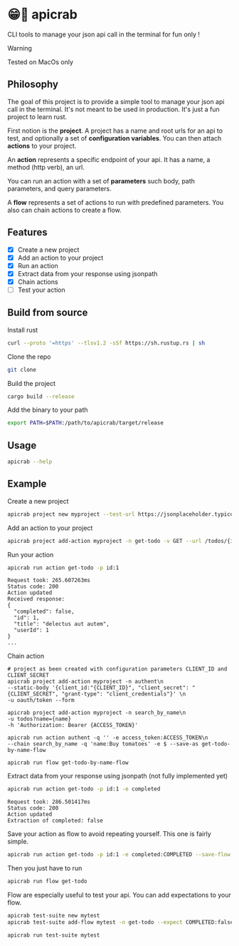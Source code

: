 # 😁🦀 apicrab
CLI tools to manage your json api call in the terminal for fun only !

> [!WARNING]
> Tested on MacOs only

## Philosophy

The goal of this project is to provide a simple tool to manage your json api call in the
terminal. It's not meant to be used in production. It's just a fun project to learn rust.

First notion is the **project**. A project has a name and root urls for an api to test, and
optionally a set of **configuration variables**. You can then attach **actions** to your
project.

An **action** represents a specific endpoint of your api. It has a name, a method (http verb), 
an url.

You can run an action with a set of **parameters** such body, path parameters, and query 
parameters.

A **flow** represents a set of actions to run with predefined parameters. You also can chain 
actions to create a flow.

## Features
- [x] Create a new project
- [x] Add an action to your project
- [x] Run an action
- [x] Extract data from your response using jsonpath
- [x] Chain actions
- [ ] Test your action

## Build from source
Install rust
```bash
curl --proto '=https' --tlsv1.2 -sSf https://sh.rustup.rs | sh
```
Clone the repo
```bash
git clone
```
Build the project
```bash
cargo build --release
```
Add the binary to your path
```bash
export PATH=$PATH:/path/to/apicrab/target/release
```

## Usage
```bash
apicrab --help
```

## Example

Create a new project
```bash
apicrab project new myproject --test-url https://jsonplaceholder.typicode.com

```

Add an action to your project
```bash
apicrab project add-action myproject -n get-todo -v GET --url /todos/{id}
```

Run your action
```bash
apicrab run action get-todo -p id:1
```
```
Request took: 265.607263ms
Status code: 200
Action updated
Received response: 
{
  "completed": false,
  "id": 1,
  "title": "delectus aut autem",
  "userId": 1
}
...
```

Chain action
```
# project as been created with configuration parameters CLIENT_ID and CLIENT_SECRET
apicrab project add-action myproject -n authent\n
--static-body '{client_id:"{CLIENT_ID}", "client_secret": "{CLIENT_SECRET", "grant-type": "client_credentials"}' \n
-u oauth/token --form

apicrab project add-action myproject -n search_by_name\n
-u todos?name={name}
-h 'Authorization: Bearer {ACCESS_TOKEN}'

apicrab run action authent -q '' -e access_token:ACCESS_TOKEN\n
--chain search_by_name -q 'name:Buy tomatoes' -e $ --save-as get-todo-by-name-flow

apicrab run flow get-todo-by-name-flow

```




Extract data from your response using jsonpath (not fully implemented yet)
```bash
apicrab run action get-todo -p id:1 -e completed
```
```
Request took: 286.501417ms
Status code: 200
Action updated
Extraction of completed: false 
```

Save your action as flow to avoid repeating yourself. This one is fairly simple.
```bash
apicrab run action get-todo -p id:1 -e completed:COMPLETED --save-flow get-todo
```

Then you just have to run
```bash
apicrab run flow get-todo
```

Flow are especially useful to test your api. You can add expectations to your flow.
```bash
apicrab test-suite new mytest
apicrab test-suite add-flow mytest -n get-todo --expect COMPLETED:false --expect STATUS_CODE:200

apicrab run test-suite mytest
```



